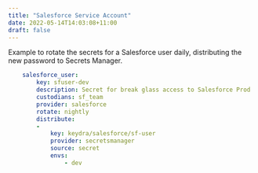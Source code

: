 ```yaml
---
title: "Salesforce Service Account"
date: 2022-05-14T14:03:08+11:00
draft: false
---
```


Example to rotate the secrets for a Salesforce user daily, distributing the new password to Secrets Manager.

```yaml
    salesforce_user:
        key: sfuser-dev
        description: Secret for break glass access to Salesforce Prod
        custodians: sf_team
        provider: salesforce
        rotate: nightly
        distribute:
        -
            key: keydra/salesforce/sf-user
            provider: secretsmanager
            source: secret
            envs:
                - dev
```
